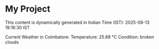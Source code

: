 # My Project

This content is dynamically generated in Indian Time (IST): 2025-08-13 19:16:30 IST


Current Weather in Coimbatore:
Temperature: 25.88 °C
Condition: broken clouds
